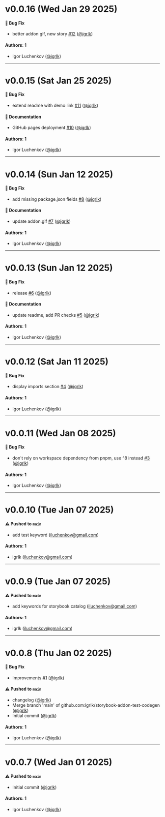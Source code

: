 # v0.0.16 (Wed Jan 29 2025)

#### 🐛 Bug Fix

- better addon gif, new story [#12](https://github.com/igrlk/storybook-addon-test-codegen/pull/12) ([@igrlk](https://github.com/igrlk))

#### Authors: 1

- Igor Luchenkov ([@igrlk](https://github.com/igrlk))

---

# v0.0.15 (Sat Jan 25 2025)

#### 🐛 Bug Fix

- extend readme with demo link [#11](https://github.com/igrlk/storybook-addon-test-codegen/pull/11) ([@igrlk](https://github.com/igrlk))

#### 📝 Documentation

- GitHub pages deployment [#10](https://github.com/igrlk/storybook-addon-test-codegen/pull/10) ([@igrlk](https://github.com/igrlk))

#### Authors: 1

- Igor Luchenkov ([@igrlk](https://github.com/igrlk))

---

# v0.0.14 (Sun Jan 12 2025)

#### 🐛 Bug Fix

- add missing package.json fields [#8](https://github.com/igrlk/storybook-addon-test-codegen/pull/8) ([@igrlk](https://github.com/igrlk))

#### 📝 Documentation

- update addon.gif [#7](https://github.com/igrlk/storybook-addon-test-codegen/pull/7) ([@igrlk](https://github.com/igrlk))

#### Authors: 1

- Igor Luchenkov ([@igrlk](https://github.com/igrlk))

---

# v0.0.13 (Sun Jan 12 2025)

#### 🐛 Bug Fix

- release [#6](https://github.com/igrlk/storybook-addon-test-codegen/pull/6) ([@igrlk](https://github.com/igrlk))

#### 📝 Documentation

- update readme, add PR checks [#5](https://github.com/igrlk/storybook-addon-test-codegen/pull/5) ([@igrlk](https://github.com/igrlk))

#### Authors: 1

- Igor Luchenkov ([@igrlk](https://github.com/igrlk))

---

# v0.0.12 (Sat Jan 11 2025)

#### 🐛 Bug Fix

- display imports section [#4](https://github.com/igrlk/storybook-addon-test-codegen/pull/4) ([@igrlk](https://github.com/igrlk))

#### Authors: 1

- Igor Luchenkov ([@igrlk](https://github.com/igrlk))

---

# v0.0.11 (Wed Jan 08 2025)

#### 🐛 Bug Fix

- don't rely on workspace dependency from pnpm, use ^8 instead [#3](https://github.com/igrlk/storybook-addon-test-codegen/pull/3) ([@igrlk](https://github.com/igrlk))

#### Authors: 1

- Igor Luchenkov ([@igrlk](https://github.com/igrlk))

---

# v0.0.10 (Tue Jan 07 2025)

#### ⚠️ Pushed to `main`

- add test keyword (iluchenkov@gmail.com)

#### Authors: 1

- igrlk (iluchenkov@gmail.com)

---

# v0.0.9 (Tue Jan 07 2025)

#### ⚠️ Pushed to `main`

- add keywords for storybook catalog (iluchenkov@gmail.com)

#### Authors: 1

- igrlk (iluchenkov@gmail.com)

---

# v0.0.8 (Thu Jan 02 2025)

#### 🐛 Bug Fix

- Improvements [#1](https://github.com/igrlk/storybook-addon-test-codegen/pull/1) ([@igrlk](https://github.com/igrlk))

#### ⚠️ Pushed to `main`

- changelog ([@igrlk](https://github.com/igrlk))
- Merge branch 'main' of github.com:igrlk/storybook-addon-test-codegen ([@igrlk](https://github.com/igrlk))
- Initial commit ([@igrlk](https://github.com/igrlk))

#### Authors: 1

- Igor Luchenkov ([@igrlk](https://github.com/igrlk))

---

# v0.0.7 (Wed Jan 01 2025)

#### ⚠️ Pushed to `main`

- Initial commit ([@igrlk](https://github.com/igrlk))

#### Authors: 1

- Igor Luchenkov ([@igrlk](https://github.com/igrlk))
